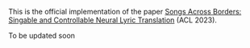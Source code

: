 This is the official implementation of the paper [Songs Across Borders: Singable and Controllable Neural Lyric Translation](https://arxiv.org/abs/2305.16816) (ACL 2023).

To be updated soon 